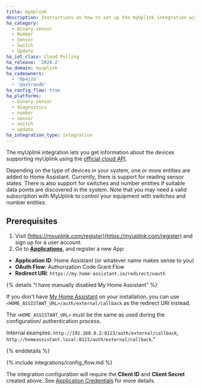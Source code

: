 ```yaml
---
title: myUplink
description: Instructions on how to set up the myUplink integration within Home Assistant.
ha_category:
  - Binary sensor
  - Number
  - Sensor
  - Switch
  - Update
ha_iot_class: Cloud Polling
ha_release: '2024.2'
ha_domain: myuplink
ha_codeowners:
  - '@pajzo'
  - '@astrandb'
ha_config_flow: true
ha_platforms:
  - binary_sensor
  - diagnostics
  - number
  - sensor
  - switch
  - update
ha_integration_type: integration
---
```


The myUplink integration lets you get information about the devices supporting myUplink using the [official cloud API](https://dev.myuplink.com).

Depending on the type of devices in your system, one or more entities are added to Home Assistant. Currently, there is support for reading sensor states. There is also support for switches and number entities if suitable data points are discovered in the system. Note that you may need a valid subscription with MyUplink to control your equipment with switches and number entities.

## Prerequisites

1. Visit [https://myuplink.com/register](https://myuplink.com/register) and sign up for a user account.
2. Go to [**Applications**](https://dev.myuplink.com/apps), and register a new App:

- **Application ID**: Home Assistant (or whatever name makes sense to you)
- **OAuth Flow**: Authorization Code Grant Flow
- **Redirect URI**: `https://my.home-assistant.io/redirect/oauth`

{% details "I have manually disabled My Home Assistant" %}

If you don't have [My Home Assistant](/integrations/my) on your installation,
you can use `<HOME_ASSISTANT_URL>/auth/external/callback` as the redirect URI
instead.

The `<HOME_ASSISTANT_URL>` must be the same as used during the configuration/
authentication process.

Internal examples: `http://192.168.0.2:8123/auth/external/callback`, `http://homeassistant.local:8123/auth/external/callback`."

{% enddetails %}

{% include integrations/config_flow.md %}

The integration configuration will require the **Client ID** and **Client Secret** created above. See [Application Credentials](/integrations/application_credentials) for more details.
